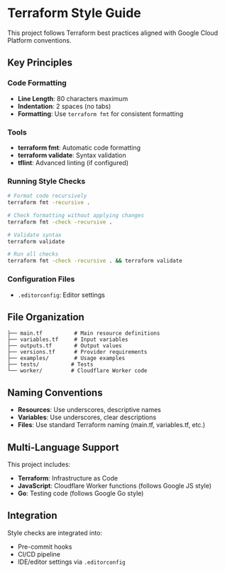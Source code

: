 # Terraform Style Guide

This project follows Terraform best practices aligned with Google Cloud Platform conventions.

## Key Principles

### Code Formatting
- **Line Length**: 80 characters maximum
- **Indentation**: 2 spaces (no tabs)
- **Formatting**: Use `terraform fmt` for consistent formatting

### Tools
- **terraform fmt**: Automatic code formatting
- **terraform validate**: Syntax validation
- **tflint**: Advanced linting (if configured)

### Running Style Checks

```bash
# Format code recursively
terraform fmt -recursive .

# Check formatting without applying changes
terraform fmt -check -recursive .

# Validate syntax
terraform validate

# Run all checks
terraform fmt -check -recursive . && terraform validate
```

### Configuration Files
- `.editorconfig`: Editor settings

## File Organization

```
├── main.tf          # Main resource definitions
├── variables.tf     # Input variables
├── outputs.tf       # Output values
├── versions.tf      # Provider requirements
├── examples/        # Usage examples
├── tests/          # Tests
└── worker/         # Cloudflare Worker code
```

## Naming Conventions
- **Resources**: Use underscores, descriptive names
- **Variables**: Use underscores, clear descriptions
- **Files**: Use standard Terraform naming (main.tf, variables.tf, etc.)

## Multi-Language Support
This project includes:
- **Terraform**: Infrastructure as Code
- **JavaScript**: Cloudflare Worker functions (follows Google JS style)
- **Go**: Testing code (follows Google Go style)

## Integration

Style checks are integrated into:
- Pre-commit hooks
- CI/CD pipeline
- IDE/editor settings via `.editorconfig`